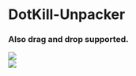 # DotKill-Unpacker
### Also drag and drop supported.
<img src="https://imgupload.io/images/2021/06/16/Untitled.png"></img>
<br>
<img src="https://imgupload.io/images/2021/06/16/image_2021-06-16_111024.png"></img>
